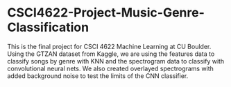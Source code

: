 # CSCI4622-Project-Music-Genre-Classification

This is the final project for CSCI 4622 Machine Learning at CU Boulder. Using the GTZAN dataset from Kaggle, we are using the features data to classify songs by genre with KNN and the spectrogram data to classify with convolutional neural nets. We also created overlayed spectrograms with added background noise to test the limits of the CNN classifier.
